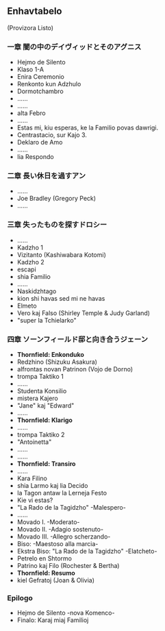 ## Enhavtabelo

(Provizora Listo)

### 一章 闇の中のデイヴィッドとそのアグニス

* Hejmo de Silento
* Klaso 1-A
* Enira Ceremonio
* Renkonto kun Adzhulo
* Dormotchambro
* ……
* ……
* alta Febro
* ……
* Estas mi, kiu esperas, ke la Familio povas dawrigi.
* Centrastacio, sur Kajo 3.
* Deklaro de Amo
* ……
* lia Respondo

### 二章 長い休日を過すアン

* ……
* Joe Bradley (Gregory Peck)
* ……

### 三章 失ったものを探すドロシー

* ……
* Kadzho 1
* Vizitanto (Kashiwabara Kotomi)
* Kadzho 2
* escapi
* shia Familio
* ……
* Naskidzhtago
* kion shi havas sed mi ne havas
* Elmeto
* Vero kaj Falso (Shirley Temple & Judy Garland)
* "super la Tchielarko"

### 四章 ソーンフィールド邸と向き合うジェーン

* **Thornfield: Enkonduko**
* Redzhino (Shizuku Asakura)
* alfrontas novan Patrinon (Vojo de Dorno)
* trompa Taktiko 1
* ……
* Studenta Konsilio
* mistera Kajero
* "Jane" kaj "Edward"
* ……
* **Thornfield: Klarigo**
* ……
* trompa Taktiko 2
* "Antoinetta"
* ……
* ……
* **Thornfield: Transiro**
* ……
* Kara Filino
* shia Larmo kaj lia Decido
* la Tagon antaw la Lerneja Festo
* Kie vi estas?
* "La Rado de la Tagidzho" -Malespero-
* ……
* Movado I. -Moderato-
* Movado II. -Adagio sostenuto-
* Movado III. -Allegro scherzando-
* Biso: -Maestoso alla marcia-
* Ekstra Biso: "La Rado de la Tagidzho" -Elatcheto-
* Petrelo en Shtormo
* Patrino kaj Filo (Rochester & Bertha)
* **Thornfield: Resumo**
* kiel Gefratoj (Joan & Olivia)

### Epilogo

* Hejmo de Silento -nova Komenco-
* Finalo: Karaj miaj Familioj
